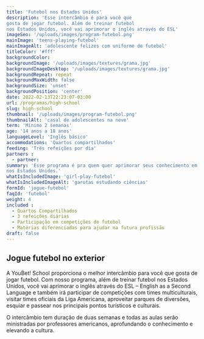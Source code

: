 ```yaml
---
title: 'Futebol nos Estados Unidos'
description: 'Esse intercâmbio é para você que
gosta de jogar futebol. Além de treinar futebol
nos Estados Unidos, você vai aprimorar o inglês através do ESL'
imageSeo: '/uploads/images/program-futebol.png'
mainImage: 'teens-playing-futebol'
mainImageAlt: 'adolescente felizes com uniforme de futebol'
titleColor: '#fff'
backgroundColor:
backgroundImage: '/uploads/images/textures/grama.jpg'
backgroundImageDesktop: '/uploads/images/textures/grama.jpg'
backgroundRepeat: repeat
backgroundMaxWidth: false
backgroundSize: 'unset'
backgroundPosition: 'center'
date: 2022-02-13T22:23:07-03:00
url: /programas/high-school
slug: high-school
thumbnail: '/uploads/images/program-futebol.png'
thumbnailAlt: 'casal de adolescentes na neve'
term: 'Mínimo 2 semanas'
age: '14 anos a 18 anos'
languageLevel: 'Inglês básico'
accommodations: 'Quartos compartilhados'
feeding: 'Três refeições por dia'
partners :
  - partner:
summary: 'Esse programa é pra quem quer aprimorar seus conhecimento em inglês e jogar muito futebol. Além de participar do programa de ESL, você poderá jogar futebol e participar de campeonatos
nos Estados Unidos.'
whatIsIncludedImage: 'girl-play-futebol'
whatIsIncludedImageAlt: 'garotas estudando ciências'
formId: 'jogue-futebol'
faqId: 'futebol'
weight: 4
included :
  - Quartos Compartilhados
  - 3 refeições diárias
  - Participação em competições de futebol
  - Matérias diferenciadas para ajudar na futura profissão
draft: false
---
```


## Jogue futebol no exterior

A YouBet! School proporciona o melhor intercâmbio para você que
gosta de jogar futebol. Com nosso programa, além de treinar futebol
nos Estados Unidos, você vai aprimorar o inglês através do ESL – English
as a Second Language e também irá participar de competições com
times multiculturais, visitar times oficiais da Liga Americana, aproveitar
parques de diversões, esquiar e passear nos principais pontos turísticos
e culturais.

O intercâmbio tem duração de duas semanas e todas as aulas serão ministradas por professores americanos, aprofundando o conhecimento e elevando a cultura.
